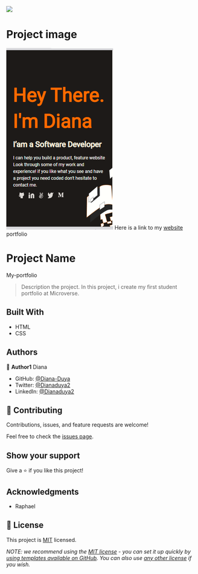 ![](https://img.shields.io/badge/Microverse-blueviolet)
# Project image
![](./image/Screenshot%20(391).png)
Here is a link to my [website](https://diana-duya.github.io/my-portfolio/) portfolio

# Project Name
My-portfolio

> Description the project.
In this project, i create my first student portfolio at Microverse.


## Built With

- HTML
- CSS

## Authors

👤 **Author1**
Diana

- GitHub: [@Diana-Duya](https://github.com/Diana-Duya)
- Twitter: [@Dianaduya2](https://twitter.com/Dianaduya2)
- LinkedIn: [@Dianaduya2](https://linkedin.com/in/Dianaduya2)



## 🤝 Contributing

Contributions, issues, and feature requests are welcome!

Feel free to check the [issues page](../../issues/).

## Show your support

Give a ⭐️ if you like this project!

## Acknowledgments

- Raphael 


## 📝 License

This project is [MIT](./LICENSE) licensed.

_NOTE: we recommend using the [MIT license](https://choosealicense.com/licenses/mit/) - you can set it up quickly by [using templates available on GitHub](https://docs.github.com/en/communities/setting-up-your-project-for-healthy-contributions/adding-a-license-to-a-repository). You can also use [any other license](https://choosealicense.com/licenses/) if you wish._
